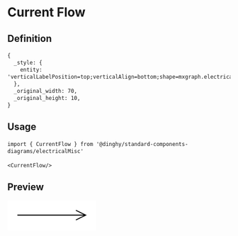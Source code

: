 # Current Flow

## Definition

```
{
  _style: { 
    entity: 'verticalLabelPosition=top;verticalAlign=bottom;shape=mxgraph.electrical.signal_sources.current_flow;shadow=0;dashed=0;align=center;strokeWidth=1;fontSize=10;html=1;',
  },
  _original_width: 70,
  _original_height: 10,
}
```

## Usage

```
import { CurrentFlow } from '@dinghy/standard-components-diagrams/electricalMisc'

<CurrentFlow/>
```

## Preview

<img src="./current-flow.png" width="200"/>
